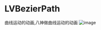 # LVBezierPath
曲线运动的动画,八神做曲线运动的动画
![image](https://github.com/852261135@qq.com/LVBezierPath/raw/master/LVBezierPathDemo/Running.gif)
